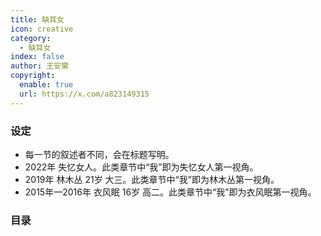 ```yaml
---
title: 缺耳女
icon: creative
category:
  - 缺耳女
index: false
author: 王安黛
copyright:
  enable: true
  url: https://x.com/a823149315
---
```


### 设定

- 每一节的叙述者不同，会在标题写明。
- 2022年 失忆女人。此类章节中“我”即为失忆女人第一视角。
- 2019年 林木丛 21岁 大三。此类章节中“我”即为林木丛第一视角。
- 2015年—2016年 衣风眠 16岁 高二。此类章节中“我”即为衣风眠第一视角。

### 目录

<ArticlesMenu />
